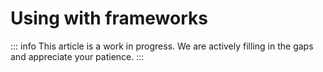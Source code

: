 # Using with frameworks

::: info
This article is a work in progress. We are actively filling in the gaps and appreciate your patience.
:::
